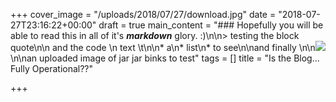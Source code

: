 +++
cover_image = "/uploads/2018/07/27/download.jpg"
date = "2018-07-27T23:16:22+00:00"
draft = true
main_content = "### Hopefully you will be able to read this in all of it's **_markdown_** glory. :)\n\n> testing the block quote\n\n    and the code \n    text \t\n\n* a\n* list\n* to see\n\nand finally \n\n![](/uploads/2018/07/27/download-1.jpg)\n\nan uploaded image of jar jar binks to test"
tags = []
title = "Is the Blog... Fully Operational??"

+++
